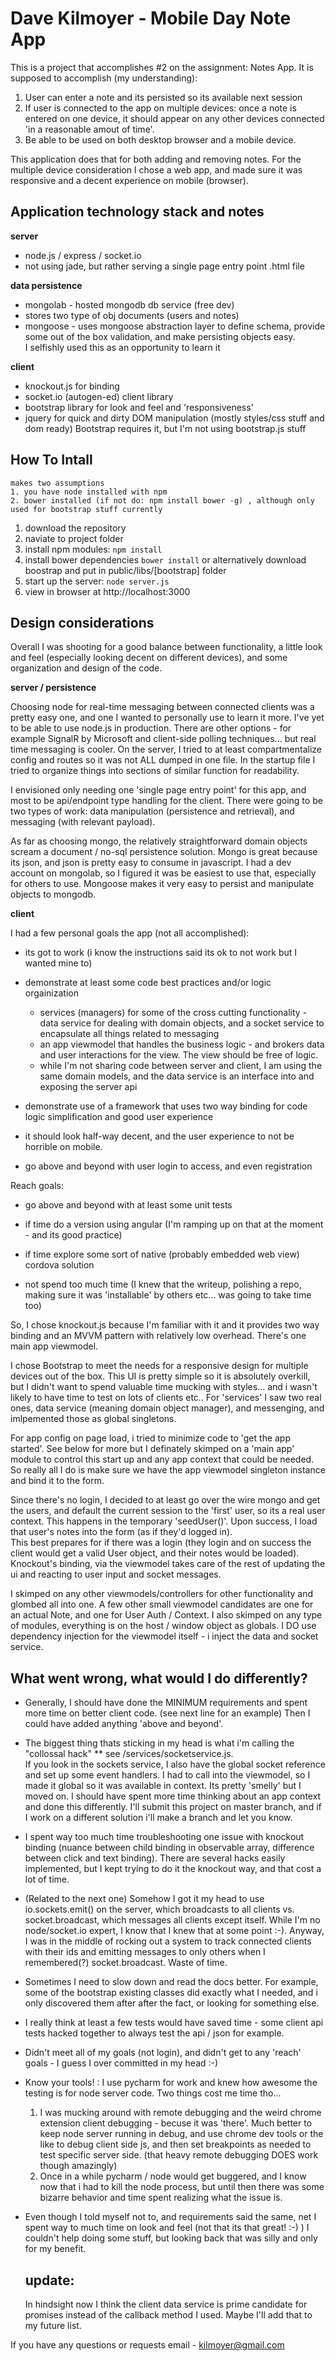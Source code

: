 # Dave Kilmoyer - Mobile Day Note App

This is a project that accomplishes #2 on the assignment: Notes App. 
It is supposed to accomplish (my understanding):

1. User can enter a note and its persisted so its available next session
2. If user is connected to the app on multiple devices: once a note is entered on one device, it should appear on any other devices connected 'in a reasonable amout of time'.
3. Be able to be used on both desktop browser and a mobile device.

This application does that for both adding and removing notes.
For the multiple device consideration I chose a web app, and made sure it was responsive and a decent experience on mobile (browser).

## Application technology stack and notes
**server**

* node.js / express / socket.io
* not using jade, but rather serving a single page entry point .html file

**data persistence**

* mongolab - hosted mongodb db service (free dev)
* stores two type of obj documents (users and notes)
* mongoose - uses mongoose abstraction layer to define schema, provide some out of the box validation, and make persisting objects easy.  
    I selfishly used this as an opportunity to learn it

**client**

* knockout.js for binding
* socket.io (autogen-ed) client library
* bootstrap library for look and feel and 'responsiveness'
* jquery for quick and dirty DOM manipulation (mostly styles/css stuff and dom ready)  Bootstrap requires it, but I'm not using bootstrap.js stuff

## How To Intall

    makes two assumptions
    1. you have node installed with npm
    2. bower installed (if not do: npm install bower -g) , although only used for bootstrap stuff currently

1. download the repository
2. naviate to project folder
3. install npm modules: `npm install`
4. install bower dependencies `bower install` or alternatively download boostrap and put in public/libs/[bootstrap] folder
5. start up the server: `node server.js`
6. view in browser at http://localhost:3000

## Design considerations
Overall I was shooting for a good balance between functionality, a little look and feel (especially looking decent on different devices), and some organization and design of the code.

**server / persistence**

Choosing node for real-time messaging between connected clients was a pretty easy one, and one I wanted to personally use to learn it more.  I've yet to be able to use node.js in production.
There are other options - for example SignalR by Microsoft and client-side polling techniques... but real time messaging is cooler.
On the server, I tried to at least compartmentalize config and routes so it was not ALL dumped in one file.  In the startup file I tried to organize things into sections of similar function for readability.

I envisioned only needing one 'single page entry point' for this app, and most to be api/endpoint type handling for the client.  There were going to be two types of work: data 
manipulation (persistence and retrieval), and messaging (with relevant payload).

As far as choosing mongo, the relatively straightforward domain objects scream a document / no-sql persistence solution.  Mongo is great because its json, and json is pretty easy to consume in javascript.
I had a dev account on mongolab, so I figured it was be easiest to use that, especially for others to use.  Mongoose makes it very easy to persist and manipulate objects to mongodb.

**client**

I had a few personal goals the app (not all accomplished):

* its got to work (i know the instructions said its ok to not work but I wanted mine to)

* demonstrate at least some code best practices and/or logic orgainization
    * services (managers) for some of the cross cutting functionality - data service for dealing with domain objects, and a socket service to encapsulate all things related to messaging
    * an app viewmodel that handles the business logic - and brokers data and user interactions for the view.  The view should be free of logic.
    * while I'm not sharing code between server and client, I am using the same domain models, and the data service is an interface into and exposing the server api

* demonstrate use of a framework that uses two way binding for code logic simplification and good user experience

* it should look half-way decent, and the user experience to not be horrible on mobile.

* go above and beyond with user login to access, and even registration

Reach goals:

* go above and beyond with at least some unit tests

* if time do a version using angular (I'm ramping up on that at the moment - and its good practice)

* if time explore some sort of native (probably embedded web view) cordova solution

* not spend too much time (I knew that the writeup, polishing a repo, making sure it was 'installable' by others etc... was going to take time too)

So, I chose knockout.js because I'm familiar with it and it provides two way binding and an MVVM pattern with relatively low overhead.  There's one main app viewmodel.

I chose Bootstrap to meet the needs for a responsive design for multiple devices out of the box.  This UI is pretty simple so it is absolutely overkill, but I didn't want to spend valuable time
mucking with styles... and i wasn't likely to have time to test on lots of clients etc..
For 'services' I saw two real ones, data service (meaning domain object manager), and messenging, and imlpemented those as global singletons.

For app config on page load, i tried to minimize code to 'get the app started'.  See below for more but I definately skimped on a 'main app' module to control this start up and any 
app context that could be needed.  So really all I do is make sure we have the app viewmodel singleton instance and bind it to the form.

Since there's no login, I decided to at least go over the wire mongo and get the users, and default the current session to the 'first' user, so its a real user context.
This happens in the temporary 'seedUser()'.  Upon success, I load that user's notes into the form (as if they'd logged in).  
This best prepares for if there was a login (they login and on success the client would get a valid User object, and their notes would be loaded).
Knockout's binding, via the viewmodel takes care of the rest of updating the ui and reacting to user input and socket messages.

I skimped on any other viewmodels/controllers for other functionality and glombed all into one.  A few other small viewmodel candidates are one for an actual Note, and one for User Auth / Context.
I also skimped on any type of modules, everything is on the host / window object as globals.  I DO use dependency injection for the viewmodel itself - i inject the data and socket service.


## What went wrong, what would I do differently?

* Generally, I should have done the MINIMUM requirements and spent more time on better client code. (see next line for an example)  Then I could have added anything 'above and beyond'.
* The biggest thing thats sticking in my head is what i'm calling the "collossal hack" ** see /services/socketservice.js.   
  If you look in the sockets service, I also have the global socket reference and set up some event handlers.
  I had to call into the viewmodel, so I made it global so it was available in context.  Its pretty 'smelly' but I moved on.  I should have spent more time thinking about an app context and done this differently.
  I'll submit this project on master branch, and if I work on a different solution i'll make a branch and let you know.
* I spent way too much time troubleshooting one issue with knockout binding (nuance between child binding in observable array, difference between click and text binding).
  There are several hacks easily implemented, but I kept trying to do it the knockout way, and that cost a lot of time.
  
* (Related to the next one) Somehow I got it my head to use io.sockets.emit() on the server, which broadcasts to all clients vs. socket.broadcast, which messages all clients except itself.
  While I'm no node/socket.io expert, I know that I knew that at some point :-).  Anyway, I was in the middle of rocking out a system to track connected clients with their ids and emitting
  messages to only others when I remembered(?) socket.broadcast.  Waste of time.
* Sometimes I need to slow down and read the docs better.  For example, some of the bootstrap existing classes did exactly what I needed, and i only discovered them after 
  after the fact, or looking for something else.
* I really think at least a few tests would have saved time - some client api tests hacked together to always test the api / json for example. 
* Didn't meet all of my goals (not login), and didn't get to any 'reach' goals - I guess I over committed in my head :-)
* Know your tools! : I use pycharm for work and knew how awesome the testing is for node server code. Two things cost me time tho...
    1. I was mucking around with remote debugging and the weird chrome extension client debugging - becuse it was 'there'.  Much better to keep node server running in debug, and use chrome dev tools or the like
       to debug client side js, and then set breakpoints as needed to test specific server side.  (that heavy remote debugging DOES work though amazingly)
    2. Once in a while pycharm / node would get buggered, and I know now that i had to kill the node process, but until then there was some bizarre behavior and time spent realizing what the issue is.
* Even though I told myself not to, and requirements said the same, net I spent way to much time on look and feel (not that its that great! :-) )
  I couldn't help doing some stuff, but looking back that was silly and only for my benefit.
  
  
  ## update:
  In hindsight now I think the client data service is prime candidate for promises instead of the callback method I used.  Maybe I'll add that to my future list.



If you have any questions or requests email - [kilmoyer@gmail.com](mailto:kilmoyer@gmail.com)


